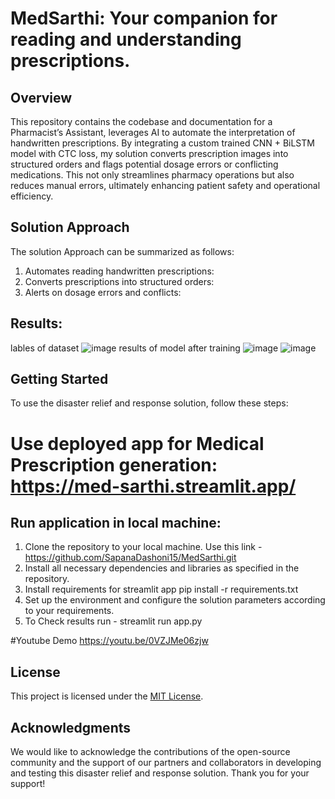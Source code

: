 # MedSarthi: Your companion for reading and understanding prescriptions.

## Overview 

This repository contains the codebase and documentation for a Pharmacist’s Assistant, leverages AI to automate the interpretation of handwritten prescriptions. By integrating a custom trained CNN + BiLSTM model with CTC loss, my solution converts prescription images into structured orders and flags potential dosage errors or conflicting medications. This not only streamlines pharmacy operations but also reduces manual errors, ultimately enhancing patient safety and operational efficiency.


## Solution Approach
The solution Approach can be summarized as follows:

1. Automates reading handwritten prescriptions: 
2. Converts prescriptions into structured orders: 
3. Alerts on dosage errors and conflicts:


## Results:
lables of dataset
![image](https://github.com/user-attachments/assets/7014ce3b-03c5-457c-8dbb-4bfc6006e9d7)
results of model after training
![image](https://github.com/user-attachments/assets/a2a4362f-7e12-4a90-969e-1e77a2bd0f95)
![image](https://github.com/user-attachments/assets/0ef424a6-4ed1-40e7-aec8-dec64b24ad65)

## Getting Started
To use the disaster relief and response solution, follow these steps:
# Use deployed app for Medical Prescription generation: https://med-sarthi.streamlit.app/

## Run application in local machine:

1. Clone the repository to your local machine. Use this link - https://github.com/SapanaDashoni15/MedSarthi.git
2. Install all necessary dependencies and libraries as specified in the repository.
3. Install requirements for streamlit app pip install -r requirements.txt
4. Set up the environment and configure the solution parameters according to your requirements.
5. To Check results run - streamlit run app.py

#Youtube Demo
https://youtu.be/0VZJMe06zjw

## License
This project is licensed under the [MIT License](LICENSE).

## Acknowledgments
We would like to acknowledge the contributions of the open-source community and the support of our partners and collaborators in developing and testing this disaster relief and response solution. Thank you for your support!

